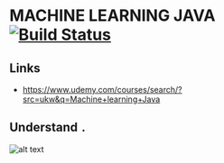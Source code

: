 # MACHINE LEARNING JAVA [![Build Status](https://travis-ci.org/nomensa/jquery.hide-show.svg)](https://travis-ci.org/nomensa/jquery.hide-show.svg?branch=master)

## Links
- https://www.udemy.com/courses/search/?src=ukw&q=Machine+learning+Java
   
## Understand `.`
![alt text](https://github.com/danisluis6/Regex-Expression-Java/blob/master/img/1.png)



